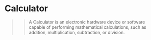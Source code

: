 # Calculator



>> A Calculator is an electronic hardware device or software capable of performing mathematical calculations, such as addition, multiplication, subtraction, or division.
